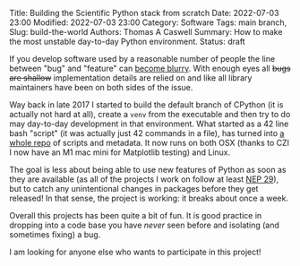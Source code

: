 Title: Building the Scientific Python stack from scratch
Date: 2022-07-03 23:00
Modified: 2022-07-03 23:00
Category: Software
Tags: main branch,
Slug: build-the-world
Authors: Thomas A Caswell
Summary: How to make the most unstable day-to-day Python environment.
Status: draft

If you develop software used by a reasonable number of people the line between
"bug" and "feature" can [become blurry](https://xkcd.com/1172/).  With enough
eyes all ~~bugs are shallow~~ implementation details are relied on and like all
library maintainers have been on both sides of the issue.

Way back in late 2017 I started to build the default branch of CPython (it is
actually not hard at all), create a `venv` from the executable and then try to
do may day-to-day development in that environment.  What started as a 42 line
bash "script" (it was actually just 42 commands in a file), has turned into [a
whole repo](https://github.com/tacaswell/build_the_world) of scripts and
metadata.  It now runs on both OSX (thanks to CZI I now have an M1 mac mini for
Matplotlib testing) and Linux.

The goal is less about being able to use new features of Python as soon as they
are available (as all of the projects I work on follow at least [NEP
29](https://numpy.org/neps/nep-0029-deprecation_policy.html)), but to catch any
unintentional changes in packages before they get released!  In that sense, the
project is working: it breaks about once a week.

Overall this projects has been quite a bit of fun.  It is good practice in
dropping into a code base you have _never_ seen before and isolating (and
sometimes fixing) a bug.

I am looking for anyone else who wants to participate in this project!
